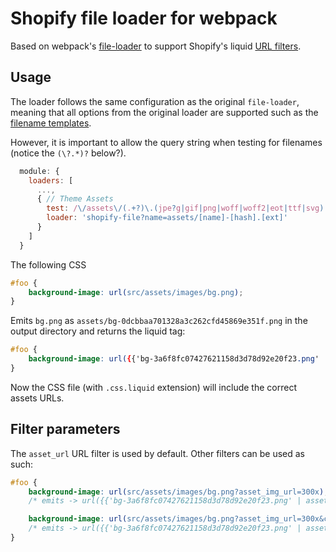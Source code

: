 # Shopify file loader for webpack

Based on webpack's [file-loader](https://github.com/webpack/file-loader) to support Shopify's liquid [URL filters](https://help.shopify.com/themes/liquid/filters/url-filters).

## Usage

The loader follows the same configuration as the original `file-loader`, meaning that all options from the original loader are supported such as the [filename templates](https://github.com/webpack/file-loader#filename-templates).

However, it is important to allow the query string when testing for filenames (notice the `(\?.*)?` below?).

```js
  module: {
    loaders: [
      ...,
      { // Theme Assets
        test: /\/assets\/(.+?)\.(jpe?g|gif|png|woff|woff2|eot|ttf|svg)(\?.*)?$/,
        loader: 'shopify-file?name=assets/[name]-[hash].[ext]'
      }
    ]
  }
```

The following CSS

```css
#foo {
    background-image: url(src/assets/images/bg.png);
}
```

Emits `bg.png` as `assets/bg-0dcbbaa701328a3c262cfd45869e351f.png` in the output directory and returns the liquid tag:

```css
#foo {
    background-image: url({{'bg-3a6f8fc07427621158d3d78d92e20f23.png' | asset_url}});
}
```

Now the CSS file (with `.css.liquid` extension) will include the correct assets URLs.

## Filter parameters

The `asset_url` URL filter is used by default. Other filters can be used as such:

```css
#foo {
    background-image: url(src/assets/images/bg.png?asset_img_url=300x);
    /* emits -> url({{'bg-3a6f8fc07427621158d3d78d92e20f23.png' | asset_img_url: '300x'}}) */

    background-image: url(src/assets/images/bg.png?asset_img_url=300x&crop=bottom);
    /* emits -> url({{'bg-3a6f8fc07427621158d3d78d92e20f23.png' | asset_img_url: '300x', crop: 'bottom'}}) */
}
```